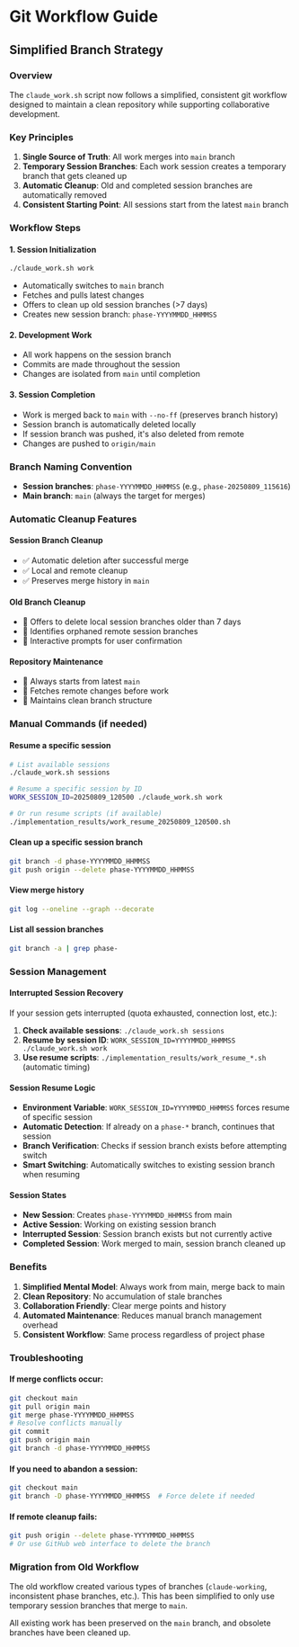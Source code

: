 # Git Workflow Guide

## Simplified Branch Strategy

### Overview
The `claude_work.sh` script now follows a simplified, consistent git workflow designed to maintain a clean repository while supporting collaborative development.

### Key Principles
1. **Single Source of Truth**: All work merges into `main` branch
2. **Temporary Session Branches**: Each work session creates a temporary branch that gets cleaned up
3. **Automatic Cleanup**: Old and completed session branches are automatically removed
4. **Consistent Starting Point**: All sessions start from the latest `main` branch

### Workflow Steps

#### 1. Session Initialization
```bash
./claude_work.sh work
```
- Automatically switches to `main` branch
- Fetches and pulls latest changes
- Offers to clean up old session branches (>7 days)
- Creates new session branch: `phase-YYYYMMDD_HHMMSS`

#### 2. Development Work
- All work happens on the session branch
- Commits are made throughout the session
- Changes are isolated from `main` until completion

#### 3. Session Completion
- Work is merged back to `main` with `--no-ff` (preserves branch history)
- Session branch is automatically deleted locally
- If session branch was pushed, it's also deleted from remote
- Changes are pushed to `origin/main`

### Branch Naming Convention
- **Session branches**: `phase-YYYYMMDD_HHMMSS` (e.g., `phase-20250809_115616`)
- **Main branch**: `main` (always the target for merges)

### Automatic Cleanup Features

#### Session Branch Cleanup
- ✅ Automatic deletion after successful merge
- ✅ Local and remote cleanup
- ✅ Preserves merge history in `main`

#### Old Branch Cleanup  
- 🧹 Offers to delete local session branches older than 7 days
- 🧹 Identifies orphaned remote session branches
- 🧹 Interactive prompts for user confirmation

#### Repository Maintenance
- 🔄 Always starts from latest `main`
- 🔄 Fetches remote changes before work
- 🔄 Maintains clean branch structure

### Manual Commands (if needed)

#### Resume a specific session
```bash
# List available sessions
./claude_work.sh sessions

# Resume a specific session by ID
WORK_SESSION_ID=20250809_120500 ./claude_work.sh work

# Or run resume scripts (if available)
./implementation_results/work_resume_20250809_120500.sh
```

#### Clean up a specific session branch
```bash
git branch -d phase-YYYYMMDD_HHMMSS
git push origin --delete phase-YYYYMMDD_HHMMSS
```

#### View merge history
```bash
git log --oneline --graph --decorate
```

#### List all session branches
```bash
git branch -a | grep phase-
```

### Session Management

#### Interrupted Session Recovery
If your session gets interrupted (quota exhausted, connection lost, etc.):

1. **Check available sessions**: `./claude_work.sh sessions`
2. **Resume by session ID**: `WORK_SESSION_ID=YYYYMMDD_HHMMSS ./claude_work.sh work`
3. **Use resume scripts**: `./implementation_results/work_resume_*.sh` (automatic timing)

#### Session Resume Logic
- **Environment Variable**: `WORK_SESSION_ID=YYYYMMDD_HHMMSS` forces resume of specific session
- **Automatic Detection**: If already on a `phase-*` branch, continues that session
- **Branch Verification**: Checks if session branch exists before attempting switch
- **Smart Switching**: Automatically switches to existing session branch when resuming

#### Session States
- **New Session**: Creates `phase-YYYYMMDD_HHMMSS` from main
- **Active Session**: Working on existing session branch
- **Interrupted Session**: Session branch exists but not currently active
- **Completed Session**: Work merged to main, session branch cleaned up

### Benefits

1. **Simplified Mental Model**: Always work from main, merge back to main
2. **Clean Repository**: No accumulation of stale branches
3. **Collaboration Friendly**: Clear merge points and history
4. **Automated Maintenance**: Reduces manual branch management overhead
5. **Consistent Workflow**: Same process regardless of project phase

### Troubleshooting

#### If merge conflicts occur:
```bash
git checkout main
git pull origin main
git merge phase-YYYYMMDD_HHMMSS
# Resolve conflicts manually
git commit
git push origin main
git branch -d phase-YYYYMMDD_HHMMSS
```

#### If you need to abandon a session:
```bash
git checkout main
git branch -D phase-YYYYMMDD_HHMMSS  # Force delete if needed
```

#### If remote cleanup fails:
```bash
git push origin --delete phase-YYYYMMDD_HHMMSS
# Or use GitHub web interface to delete the branch
```

### Migration from Old Workflow

The old workflow created various types of branches (`claude-working`, inconsistent phase branches, etc.). This has been simplified to only use temporary session branches that merge to `main`.

All existing work has been preserved on the `main` branch, and obsolete branches have been cleaned up.
